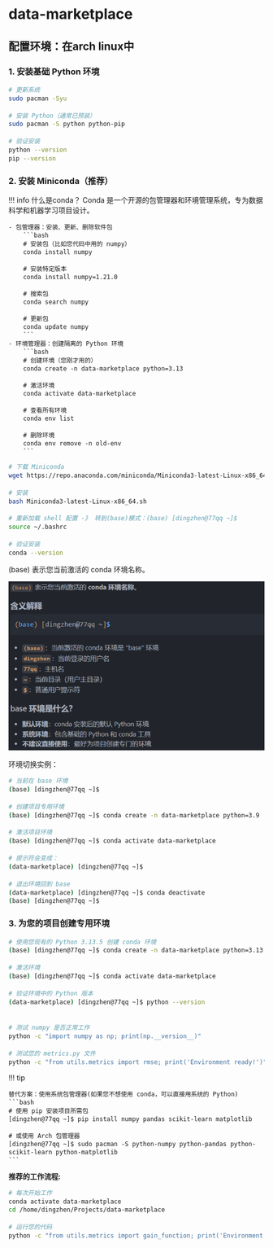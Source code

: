 # data-marketplace

## 配置环境：在arch linux中
### 1. 安装基础 Python 环境
```bash
# 更新系统
sudo pacman -Syu

# 安装 Python（通常已预装）
sudo pacman -S python python-pip

# 验证安装
python --version
pip --version
```
### 2. 安装 Miniconda（推荐）



!!! info 什么是conda？
    Conda 是一个开源的包管理器和环境管理系统，专为数据科学和机器学习项目设计。

    - 包管理器：安装、更新、删除软件包
        ```bash
        # 安装包（比如您代码中用的 numpy）
        conda install numpy

        # 安装特定版本
        conda install numpy=1.21.0

        # 搜索包
        conda search numpy

        # 更新包
        conda update numpy
        ```
    - 环境管理器：创建隔离的 Python 环境
        ```bash
        # 创建环境（您刚才用的）
        conda create -n data-marketplace python=3.13

        # 激活环境
        conda activate data-marketplace

        # 查看所有环境
        conda env list

        # 删除环境
        conda env remove -n old-env
        ```


```bash
# 下载 Miniconda
wget https://repo.anaconda.com/miniconda/Miniconda3-latest-Linux-x86_64.sh

# 安装
bash Miniconda3-latest-Linux-x86_64.sh

# 重新加载 shell 配置 -》 转到(base)模式：(base) [dingzhen@77qq ~]$
source ~/.bashrc

# 验证安装
conda --version
```

(base) 表示您当前激活的 conda 环境名称。

![1752899978383](image/project/1752899978383.png)

环境切换实例：
```bash
# 当前在 base 环境
(base) [dingzhen@77qq ~]$ 

# 创建项目专用环境
(base) [dingzhen@77qq ~]$ conda create -n data-marketplace python=3.9

# 激活项目环境
(base) [dingzhen@77qq ~]$ conda activate data-marketplace

# 提示符会变成：
(data-marketplace) [dingzhen@77qq ~]$ 

# 退出环境回到 base
(data-marketplace) [dingzhen@77qq ~]$ conda deactivate
(base) [dingzhen@77qq ~]$ 
```
### 3. 为您的项目创建专用环境
```bash
# 使用您现有的 Python 3.13.5 创建 conda 环境
(base) [dingzhen@77qq ~]$ conda create -n data-marketplace python=3.13

# 激活环境
(base) [dingzhen@77qq ~]$ conda activate data-marketplace

# 验证环境中的 Python 版本
(data-marketplace) [dingzhen@77qq ~]$ python --version


# 测试 numpy 是否正常工作
python -c "import numpy as np; print(np.__version__)"

# 测试您的 metrics.py 文件
python -c "from utils.metrics import rmse; print('Environment ready!')"

```

!!! tip

    替代方案：使用系统包管理器(如果您不想使用 conda，可以直接用系统的 Python)
    ```bash
    # 使用 pip 安装项目所需包
    [dingzhen@77qq ~]$ pip install numpy pandas scikit-learn matplotlib

    # 或使用 Arch 包管理器
    [dingzhen@77qq ~]$ sudo pacman -S python-numpy python-pandas python-scikit-learn python-matplotlib
    ```
    



**推荐的工作流程:**
```bash
# 每次开始工作
conda activate data-marketplace
cd /home/dingzhen/Projects/data-marketplace

# 运行您的代码
python -c "from utils.metrics import gain_function; print('Environment ready!')"
```
